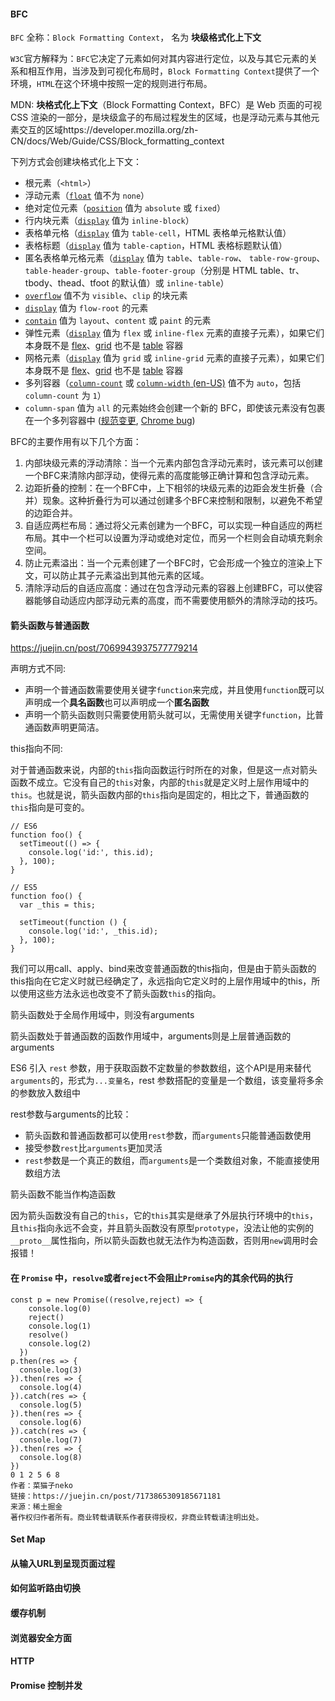 #### BFC

`BFC` 全称：`Block Formatting Context`， 名为 **块级格式化上下文**

`W3C`官方解释为：`BFC`它决定了元素如何对其内容进行定位，以及与其它元素的关系和相互作用，当涉及到可视化布局时，`Block Formatting Context`提供了一个环境，`HTML`在这个环境中按照一定的规则进行布局。

MDN: **块格式化上下文**（Block Formatting Context，BFC）是 Web 页面的可视 CSS 渲染的一部分，是块级盒子的布局过程发生的区域，也是浮动元素与其他元素交互的区域https://developer.mozilla.org/zh-CN/docs/Web/Guide/CSS/Block_formatting_context

下列方式会创建块格式化上下文：

- 根元素（`<html>`）
- 浮动元素（[`float`](https://developer.mozilla.org/zh-CN/docs/Web/CSS/float) 值不为 `none`）
- 绝对定位元素（[`position`](https://developer.mozilla.org/zh-CN/docs/Web/CSS/position) 值为 `absolute` 或 `fixed`）
- 行内块元素（[`display`](https://developer.mozilla.org/zh-CN/docs/Web/CSS/display) 值为 `inline-block`）
- 表格单元格（[`display`](https://developer.mozilla.org/zh-CN/docs/Web/CSS/display) 值为 `table-cell`，HTML 表格单元格默认值）
- 表格标题（[`display`](https://developer.mozilla.org/zh-CN/docs/Web/CSS/display) 值为 `table-caption`，HTML 表格标题默认值）
- 匿名表格单元格元素（[`display`](https://developer.mozilla.org/zh-CN/docs/Web/CSS/display) 值为 `table`、`table-row`、 `table-row-group`、`table-header-group`、`table-footer-group`（分别是 HTML table、tr、tbody、thead、tfoot 的默认值）或 `inline-table`）
- [`overflow`](https://developer.mozilla.org/zh-CN/docs/Web/CSS/overflow) 值不为 `visible`、`clip` 的块元素
- [`display`](https://developer.mozilla.org/zh-CN/docs/Web/CSS/display) 值为 `flow-root` 的元素
- [`contain`](https://developer.mozilla.org/zh-CN/docs/Web/CSS/contain) 值为 `layout`、`content` 或 `paint` 的元素
- 弹性元素（[`display`](https://developer.mozilla.org/zh-CN/docs/Web/CSS/display) 值为 `flex` 或 `inline-flex` 元素的直接子元素），如果它们本身既不是 [flex](https://developer.mozilla.org/zh-CN/docs/Glossary/Flex_Container)、[grid](https://developer.mozilla.org/zh-CN/docs/Glossary/Grid_Container) 也不是 [table](https://developer.mozilla.org/zh-CN/docs/Web/CSS/CSS_table) 容器
- 网格元素（[`display`](https://developer.mozilla.org/zh-CN/docs/Web/CSS/display) 值为 `grid` 或 `inline-grid` 元素的直接子元素），如果它们本身既不是 [flex](https://developer.mozilla.org/zh-CN/docs/Glossary/Flex_Container)、[grid](https://developer.mozilla.org/zh-CN/docs/Glossary/Grid_Container) 也不是 [table](https://developer.mozilla.org/zh-CN/docs/Web/CSS/CSS_table) 容器
- 多列容器（[`column-count`](https://developer.mozilla.org/zh-CN/docs/Web/CSS/column-count) 或 [`column-width` (en-US)](https://developer.mozilla.org/en-US/docs/Web/CSS/column-width) 值不为 `auto`，包括`column-count` 为 `1`）
- `column-span` 值为 `all` 的元素始终会创建一个新的 BFC，即使该元素没有包裹在一个多列容器中 ([规范变更](https://github.com/w3c/csswg-drafts/commit/a8634b96900279916bd6c505fda88dda71d8ec51), [Chrome bug](https://bugs.chromium.org/p/chromium/issues/detail?id=709362))

BFC的主要作用有以下几个方面：

1. 内部块级元素的浮动清除：当一个元素内部包含浮动元素时，该元素可以创建一个BFC来清除内部浮动，使得元素的高度能够正确计算和包含浮动元素。
2. 边距折叠的控制：在一个BFC中，上下相邻的块级元素的边距会发生折叠（合并）现象。这种折叠行为可以通过创建多个BFC来控制和限制，以避免不希望的边距合并。
3. 自适应两栏布局：通过将父元素创建为一个BFC，可以实现一种自适应的两栏布局。其中一个栏可以设置为浮动或绝对定位，而另一个栏则会自动填充剩余空间。
4. 防止元素溢出：当一个元素创建了一个BFC时，它会形成一个独立的渲染上下文，可以防止其子元素溢出到其他元素的区域。
5. 清除浮动后的自适应高度：通过在包含浮动元素的容器上创建BFC，可以使容器能够自动适应内部浮动元素的高度，而不需要使用额外的清除浮动的技巧。

#### 箭头函数与普通函数

https://juejin.cn/post/7069943937577779214

声明方式不同: 

- 声明一个普通函数需要使用关键字`function`来完成，并且使用`function`既可以声明成一个**具名函数**也可以声明成一个**匿名函数**
- 声明一个箭头函数则只需要使用箭头就可以，无需使用关键字`function`，比普通函数声明更简洁。

this指向不同:

对于普通函数来说，内部的`this`指向函数运行时所在的对象，但是这一点对箭头函数不成立。它没有自己的`this`对象，内部的`this`就是定义时上层作用域中的`this`。也就是说，箭头函数内部的`this`指向是固定的，相比之下，普通函数的`this`指向是可变的。

```
// ES6
function foo() {
  setTimeout(() => {
    console.log('id:', this.id);
  }, 100);
}

// ES5
function foo() {
  var _this = this;

  setTimeout(function () {
    console.log('id:', _this.id);
  }, 100);
}
```

我们可以用call、apply、bind来改变普通函数的this指向，但是由于箭头函数的this指向在它定义时就已经确定了，永远指向它定义时的上层作用域中的this，所以使用这些方法永远也改变不了箭头函数`this`的指向。

箭头函数处于全局作用域中，则没有arguments

箭头函数处于普通函数的函数作用域中，arguments则是上层普通函数的arguments

ES6 引入 `rest` 参数，用于获取函数不定数量的参数数组，这个API是用来替代`arguments`的，形式为`...变量名`，rest 参数搭配的变量是一个数组，该变量将多余的参数放入数组中

rest参数与arguments的比较：

- 箭头函数和普通函数都可以使用`rest`参数，而`arguments`只能普通函数使用
- 接受参数`rest`比`arguments`更加灵活
- `rest`参数是一个真正的数组，而`arguments`是一个类数组对象，不能直接使用数组方法

箭头函数不能当作构造函数

因为箭头函数没有自己的`this`，它的`this`其实是继承了外层执行环境中的`this`，且`this`指向永远不会变，并且箭头函数没有原型`prototype`，没法让他的实例的`__proto__`属性指向，所以箭头函数也就无法作为构造函数，否则用`new`调用时会报错！

#### 在 `Promise` 中，`resolve`或者`reject`不会阻止`Promise`内的其余代码的执行

```
const p = new Promise((resolve,reject) => {
    console.log(0)
    reject()
    console.log(1)
    resolve()
    console.log(2)
  })
p.then(res => {
  console.log(3)
}).then(res => {
  console.log(4)
}).catch(res => {
  console.log(5)
}).then(res => {
  console.log(6)
}).catch(res => {
  console.log(7)
}).then(res => {
  console.log(8)
})
0 1 2 5 6 8
作者：菜猫子neko
链接：https://juejin.cn/post/7173865309185671181
来源：稀土掘金
著作权归作者所有。商业转载请联系作者获得授权，非商业转载请注明出处。
```



#### Set Map



#### 从输入URL到呈现页面过程



#### 如何监听路由切换



#### 缓存机制



#### 浏览器安全方面



#### HTTP



#### Promise 控制并发



